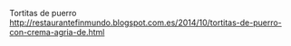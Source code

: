 Tortitas de puerro	http://restaurantefinmundo.blogspot.com.es/2014/10/tortitas-de-puerro-con-crema-agria-de.html
